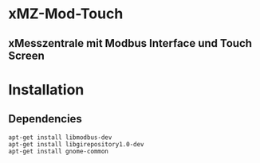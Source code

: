 # xMZ-Mod-Touch
## xMesszentrale mit Modbus Interface und Touch Screen

# Installation
## Dependencies

    apt-get install libmodbus-dev
    apt-get install libgirepository1.0-dev
    apt-get install gnome-common

